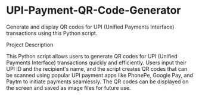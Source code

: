 # UPI-Payment-QR-Code-Generator
Generate and display QR codes for UPI (Unified Payments Interface) transactions using this Python script.

Project Description

This Python script allows users to generate QR codes for UPI (Unified Payments Interface) transactions quickly and efficiently. Users input their UPI ID and the recipient's name, and the script creates QR codes that can be scanned using popular UPI payment apps like PhonePe, Google Pay, and Paytm to initiate payments seamlessly. The QR codes can be displayed on the screen and saved as image files for future use.
